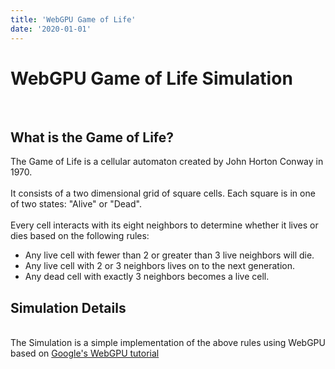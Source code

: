 ```yaml
---
title: 'WebGPU Game of Life'
date: '2020-01-01'
---
```


# WebGPU Game of Life Simulation
&nbsp;  
## What is the Game of Life?  
The Game of Life is a cellular automaton created by John Horton Conway in 1970.&nbsp;  
&nbsp;  
It consists of a two dimensional grid of square cells. Each square is in one of two states: "Alive" or "Dead".&nbsp;  
&nbsp;  
Every cell interacts with its eight neighbors to determine whether it lives or dies based on the following rules:
- Any live cell with fewer than 2 or greater than 3 live neighbors will die.
- Any live cell with 2 or 3 neighbors lives on to the next generation.
- Any dead cell with exactly 3 neighbors becomes a live cell.
&nbsp;  
## Simulation Details
\
The Simulation is a simple implementation of the above rules using WebGPU based on [Google's WebGPU tutorial](https://codelabs.developers.google.com/your-first-webgpu-app)